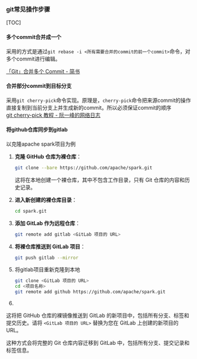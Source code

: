 ### git常见操作步骤

[TOC]



#### 多个commit合并成一个

采用的方式是通过`git rebase -i <所有需要合并的commit的前一个commit>`命令，对多个commit进行编辑。

[「Git」合并多个 Commit - 简书](https://www.jianshu.com/p/964de879904a)

#### 合并部分commit到目标分支

采用`git cherry-pick`命令实现。原理是，`cherry-pick`命令把来源commit的操作直接复制到当前分支上并生成新的commit。所以必须保证commit的顺序<br>[git cherry-pick 教程 - 阮一峰的网络日志](https://www.ruanyifeng.com/blog/2020/04/git-cherry-pick.html)

#### 将github仓库同步到gitlab

以克隆apache spark项目为例

1. **克隆 GitHub 仓库为裸仓库**：

   ```bash
   git clone --bare https://github.com/apache/spark.git
   ```

   这将在本地创建一个裸仓库，其中不包含工作目录，只有 Git 仓库的内容和历史记录。

2. **进入新创建的裸仓库目录**：

   ```bash
   cd spark.git
   ```

3. **添加 GitLab 作为远程仓库**：

   ```bash
   git remote add gitlab <GitLab 项目的 URL>
   ```

4. **将裸仓库推送到 GitLab 项目**：

   ```bash
   git push gitlab --mirror
   ```

5. 将gitlab项目重新克隆到本地

   ```bash
   git clone <GitLab 项目的 URL>
   cd <项目名称>
   git remote add github https://github.com/apache/spark.git
   ```

6. 

这将把 GitHub 仓库的裸镜像推送到 GitLab 的新项目中，包括所有分支、标签和提交历史。请将 `<GitLab 项目的 URL>` 替换为您在 GitLab 上创建的新项目的 URL。

这种方式会将完整的 Git 仓库内容迁移到 GitLab 中，包括所有分支、提交记录和标签信息。


